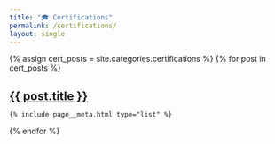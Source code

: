 ```yaml
---
title: "🎓 Certifications"
permalink: /certifications/
layout: single
---
```


<style>
  h1, h2, h3, h4 {
    border-bottom: 0 !important;
    box-shadow: none !important;
  }

  h2 {
    margin-bottom: 0rem !important;
  }

  .page__meta {
    margin-top: 0rem !important;
  }
</style>

{% assign cert_posts = site.categories.certifications %}
{% for post in cert_posts %}

<div class="list__item">
  <article class="archive__item" itemscope itemtype="https://schema.org/CreativeWork"{% if post.locale %} lang="{{ post.locale }}"{% endif %}>
    <h2>
      <a href="{{ post.url | relative_url }}">{{ post.title }}</a>
    </h2>

    {% include page__meta.html type="list" %}
  </article>
</div>

{% endfor %}
